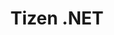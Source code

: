 ---
title: Tizen .NET
layout: category
permalink: /categories/tizen-net/
taxonomy: Tizen .NET
category_bar: true
category_bar_sticky: true
---